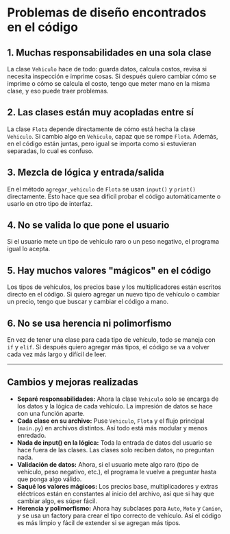 # Problemas de diseño encontrados en el código

## 1. Muchas responsabilidades en una sola clase
La clase `Vehiculo` hace de todo: guarda datos, calcula costos, revisa si necesita inspección e  imprime cosas. Si después quiero cambiar cómo se imprime o cómo se calcula el costo, tengo que meter mano en la misma clase, y eso puede traer problemas.

## 2. Las clases están muy acopladas entre sí
La clase `Flota` depende directamente de cómo está hecha la clase `Vehiculo`. Si cambio algo en `Vehiculo`, capaz que se rompe `Flota`. Además, en el código están juntas, pero igual se importa como si estuvieran separadas, lo cual es confuso.

## 3. Mezcla de lógica y entrada/salida
En el método `agregar_vehiculo` de `Flota` se usan `input()` y `print()` directamente. Esto hace que sea difícil probar el código automáticamente o usarlo en otro tipo de interfaz.

## 4. No se valida lo que pone el usuario
Si el usuario mete un tipo de vehículo raro o un peso negativo, el programa igual lo acepta.

## 5. Hay muchos valores "mágicos" en el código
Los tipos de vehículos, los precios base y los multiplicadores están escritos directo en el código. Si quiero agregar un nuevo tipo de vehículo o cambiar un precio, tengo que buscar y cambiar el código a mano.

## 6. No se usa herencia ni polimorfismo
En vez de tener una clase para cada tipo de vehículo, todo se maneja con `if` y `elif`. Si después quiero agregar más tipos, el código se va a volver cada vez más largo y difícil de leer.
 
---


 ## Cambios y mejoras realizadas

- **Separé responsabilidades:** Ahora la clase `Vehiculo` solo se encarga de los datos y la lógica de cada vehículo. La impresión de datos se hace con una función aparte.
- **Cada clase en su archivo:** Puse `Vehiculo`, `Flota` y el flujo principal (`main.py`) en archivos distintos. Así todo está más modular y menos enredado.
- **Nada de input() en la lógica:** Toda la entrada de datos del usuario se hace fuera de las clases. Las clases solo reciben datos, no preguntan nada.
- **Validación de datos:** Ahora, si el usuario mete algo raro (tipo de vehículo, peso negativo, etc.), el programa le vuelve a preguntar hasta que ponga algo válido.
- **Saqué los valores mágicos:** Los precios base, multiplicadores y extras eléctricos están en constantes al inicio del archivo, así que si hay que cambiar algo, es súper fácil.
- **Herencia y polimorfismo:** Ahora hay subclases para `Auto`, `Moto` y `Camion`, y se usa un factory para crear el tipo correcto de vehículo. Así el código es más limpio y fácil de extender si se agregan más tipos.
